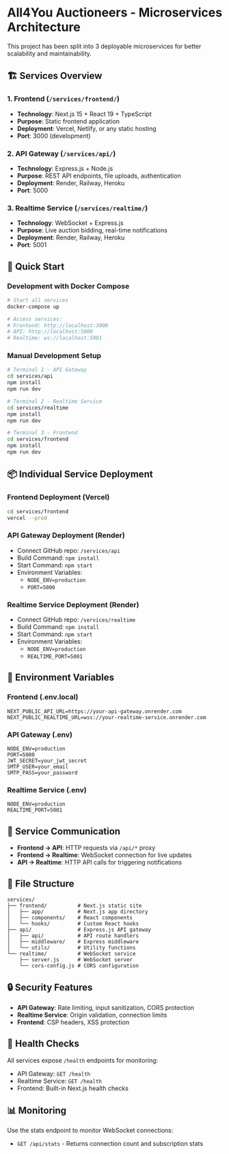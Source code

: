 # All4You Auctioneers - Microservices Architecture

This project has been split into 3 deployable microservices for better scalability and maintainability.

## 🏗️ Services Overview

### 1. Frontend (`/services/frontend/`)
- **Technology**: Next.js 15 + React 19 + TypeScript
- **Purpose**: Static frontend application
- **Deployment**: Vercel, Netlify, or any static hosting
- **Port**: 3000 (development)

### 2. API Gateway (`/services/api/`)
- **Technology**: Express.js + Node.js
- **Purpose**: REST API endpoints, file uploads, authentication
- **Deployment**: Render, Railway, Heroku
- **Port**: 5000

### 3. Realtime Service (`/services/realtime/`)
- **Technology**: WebSocket + Express.js
- **Purpose**: Live auction bidding, real-time notifications
- **Deployment**: Render, Railway, Heroku
- **Port**: 5001

## 🚀 Quick Start

### Development with Docker Compose
```bash
# Start all services
docker-compose up

# Access services:
# Frontend: http://localhost:3000
# API: http://localhost:5000
# Realtime: ws://localhost:5001
```

### Manual Development Setup
```bash
# Terminal 1 - API Gateway
cd services/api
npm install
npm run dev

# Terminal 2 - Realtime Service  
cd services/realtime
npm install
npm run dev

# Terminal 3 - Frontend
cd services/frontend
npm install
npm run dev
```

## 📦 Individual Service Deployment

### Frontend Deployment (Vercel)
```bash
cd services/frontend
vercel --prod
```

### API Gateway Deployment (Render)
- Connect GitHub repo: `/services/api`
- Build Command: `npm install`
- Start Command: `npm start`
- Environment Variables:
  - `NODE_ENV=production`
  - `PORT=5000`

### Realtime Service Deployment (Render)
- Connect GitHub repo: `/services/realtime`
- Build Command: `npm install`  
- Start Command: `npm start`
- Environment Variables:
  - `NODE_ENV=production`
  - `REALTIME_PORT=5001`

## 🔧 Environment Variables

### Frontend (.env.local)
```
NEXT_PUBLIC_API_URL=https://your-api-gateway.onrender.com
NEXT_PUBLIC_REALTIME_URL=wss://your-realtime-service.onrender.com
```

### API Gateway (.env)
```
NODE_ENV=production
PORT=5000
JWT_SECRET=your_jwt_secret
SMTP_USER=your_email
SMTP_PASS=your_password
```

### Realtime Service (.env)
```
NODE_ENV=production
REALTIME_PORT=5001
```

## 🔄 Service Communication

- **Frontend → API**: HTTP requests via `/api/*` proxy
- **Frontend → Realtime**: WebSocket connection for live updates
- **API → Realtime**: HTTP API calls for triggering notifications

## 📁 File Structure
```
services/
├── frontend/          # Next.js static site
│   ├── app/           # Next.js app directory
│   ├── components/    # React components
│   └── hooks/         # Custom React hooks
├── api/               # Express.js API gateway
│   ├── api/           # API route handlers
│   ├── middleware/    # Express middleware
│   └── utils/         # Utility functions
└── realtime/          # WebSocket service
    ├── server.js      # WebSocket server
    └── cors-config.js # CORS configuration
```

## 🔒 Security Features

- **API Gateway**: Rate limiting, input sanitization, CORS protection
- **Realtime Service**: Origin validation, connection limits
- **Frontend**: CSP headers, XSS protection

## 🏥 Health Checks

All services expose `/health` endpoints for monitoring:
- API Gateway: `GET /health`
- Realtime Service: `GET /health`
- Frontend: Built-in Next.js health checks

## 📊 Monitoring

Use the stats endpoint to monitor WebSocket connections:
- `GET /api/stats` - Returns connection count and subscription stats
